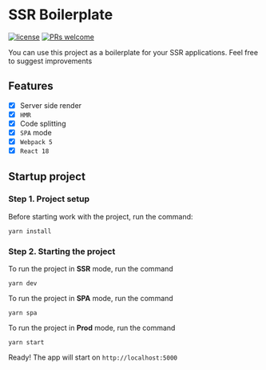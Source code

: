 # SSR Boilerplate

[![license](https://img.shields.io/github/license/nhn/tui.editor.svg)](https://github.com/nhn/tui.editor/blob/master/LICENSE) [![PRs welcome](https://img.shields.io/badge/PRs-welcome-ff69b4.svg)](https://github.com/nhn/tui.editor/issues?q=is%3Aissue+is%3Aopen+label%3A%22help+wanted%22)

You can use this project as a boilerplate for your SSR applications. Feel free to suggest improvements

## Features

-   [x] Server side render
-   [x] `HMR`
-   [x] Code splitting
-   [x] `SPA` mode
-   [x] `Webpack 5`
-   [x] `React 18`

## Startup project

### Step 1. Project setup

Before starting work with the project, run the command:

```
yarn install
```

### Step 2. Starting the project

To run the project in **SSR** mode, run the command

```
yarn dev
```

To run the project in **SPA** mode, run the command

```
yarn spa
```

To run the project in **Prod** mode, run the command

```
yarn start
```

Ready! The app will start on `http://localhost:5000`
